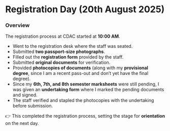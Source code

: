 # Registration Day (20th August 2025)

### Overview  
The registration process at CDAC started at **10:00 AM**.  

- Went to the registration desk where the staff was seated.  
- Submitted **two passport-size photographs**.  
- Filled out the **registration form** provided by the staff.  
- Submitted **original documents** for verification.  
- Provided **photocopies of documents** (along with my **provisional degree**, since I am a recent pass-out and don’t yet have the final degree).  
- Since my **6th, 7th, and 8th semester marksheets** were still pending, I was given an **undertaking form** where I marked the pending documents and signed.  
- The staff verified and stapled the photocopies with the undertaking before submission.  

👉 This completed the registration process, setting the stage for **orientation** on the next day.  
